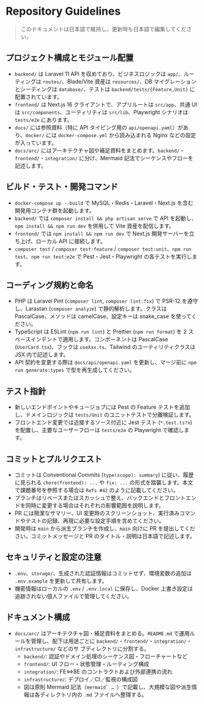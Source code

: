 # Repository Guidelines

> このドキュメントは日本語で維持し、更新時も日本語で編集してください。

## プロジェクト構成とモジュール配置
- `backend/` は Laravel 11 API を収めており、ビジネスロジックは `app/`、ルーティングは `routes/`、Blade/Vite 資産は `resources/`、DB マイグレーションとシーディングは `database/`、テストは `backend/tests/{Feature,Unit}` に配置されています。
- `frontend/` は Next.js 16 クライアントで、アプリルートは `src/app`、共通 UI は `src/components`、ユーティリティは `src/lib`、Playwright シナリオは `tests/e2e` にあります。
- `docs/` には参照資料（特に API タイピング用の `api/openapi.yaml`）があり、`docker/` には `docker-compose.yml` から読み込まれる Nginx などの設定が入っています。
- `docs/arc/` にはアーキテクチャ図や補足資料をまとめます。`backend/`・`frontend/`・`integration/` に分け、Mermaid 記法でシーケンスやフローを記述します。

## ビルド・テスト・開発コマンド
- `docker-compose up --build` で MySQL・Redis・Laravel・Next.js を含む開発用コンテナ群を起動します。
- `backend/` では `composer install && php artisan serve` で API を起動し、`npm install && npm run dev` を併用して Vite 資産を配信します。
- `frontend/` では `npm install && npm run dev` で Next.js 開発サーバーを立ち上げ、ローカル API に接続します。
- `composer test` / `composer test:feature` / `composer test:unit`、`npm run test`、`npm run test:e2e` で Pest・Jest・Playwright の各テストを実行します。

## コーディング規約と命名
- PHP は Laravel Pint (`composer lint`, `composer lint:fix`) で PSR-12 を遵守し、Larastan (`composer analyze`) で静的解析します。クラスは PascalCase、メソッドは camelCase、設定キーは snake_case を使ってください。
- TypeScript は ESLint (`npm run lint`) と Prettier (`npm run format`) を 2 スペースインデントで適用します。コンポーネントは PascalCase (`UserCard.tsx`)、フックは `useXxx.ts`、Tailwind のユーティリティクラスは JSX 内で記述します。
- API 契約を変更する際は `docs/api/openapi.yaml` を更新し、マージ前に `npm run generate:types` で型を再生成してください。

## テスト指針
- 新しいエンドポイントやキュージョブには Pest の Feature テストを追加し、ドメインロジックは `tests/Unit` のユニットテストで分離検証します。
- フロントエンド変更では近接するソース付近に Jest テスト (`*.test.ts?x`) を配置し、主要なユーザーフローは `tests/e2e` の Playwright で確認します。

## コミットとプルリクエスト
- コミットは Conventional Commits (`type(scope): summary`) に従い、履歴に見られる `chore(frontend): ...` や `fix: ...` の形式を踏襲します。本文で課題番号を参照する場合は `Refs #42` のように記載してください。
- ブランチはリベースまたはスカッシュで整え、バックエンドとフロントエンドを同時に変更する場合はそれぞれの影響範囲を説明します。
- PR には簡潔なサマリー、UI 変更時のスクリーンショット、実行済みコマンドやテストの記録、再現に必要な設定手順を含めてください。
- 開発時は `main` から派生ブランチを作成し、`main` 向けに PR を提出してください。コミットメッセージと PR のタイトル・説明は日本語で記述します。

## セキュリティと設定の注意
- `.env`、`storage/`、生成された認証情報はコミットせず、環境変数の追加は `.env.example` を更新して共有します。
- 機密情報はローカルの `.env` / `.env.local` に保存し、Docker 上書き設定は追跡されない個人ファイルで管理してください。

## ドキュメント構成
- `docs/arc/` はアーキテクチャ図・補足資料をまとめる。`README.md` で運用ルールを管理し、配下は用途ごとに `backend/`・`frontend/`・`integration/`・`infrastructure/` などのサ
  ブディレクトリに分割する。
    - `backend/`: 認証やドメイン処理のシーケンス図・フローチャートなど
    - `frontend/`: UI フロー・状態管理・ルーティング構成
    - `integration/`: FE⇔BE のコントラクトおよび外部連携の流れ
    - `infrastructure/`: デプロイ／CI／監視の構成図
  - 図は原則 Mermaid 記法（`````mermaid` … `````）で記載し、大規模な図や派生情報は各ディレクトリ内の `.md` ファイルへ整理する。
